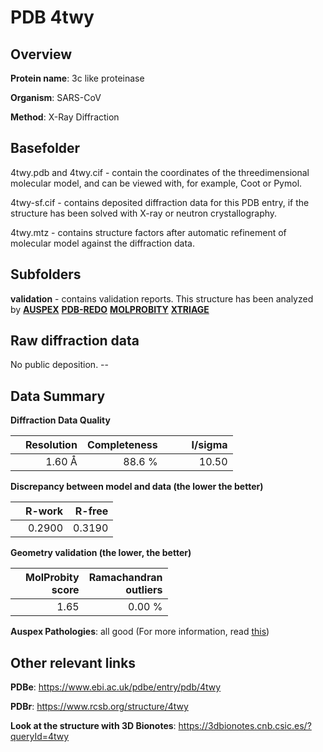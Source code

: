 # PDB 4twy

## Overview

**Protein name**: 3c like proteinase

**Organism**: SARS-CoV

**Method**: X-Ray Diffraction

## Basefolder

4twy.pdb and 4twy.cif - contain the coordinates of the threedimensional molecular model, and can be viewed with, for example, Coot or Pymol.

4twy-sf.cif - contains deposited diffraction data for this PDB entry, if the structure has been solved with X-ray or neutron crystallography.

4twy.mtz - contains structure factors after automatic refinement of molecular model against the diffraction data.

## Subfolders





**validation** - contains validation reports. This structure has been analyzed by [**AUSPEX**](https://github.com/thorn-lab/coronavirus_structural_task_force/tree/master/pdb/3c_like_proteinase/SARS-CoV/4twy/validation/auspex) [**PDB-REDO**](https://github.com/thorn-lab/coronavirus_structural_task_force/tree/master/pdb/3c_like_proteinase/SARS-CoV/4twy/validation/pdb-redo) [**MOLPROBITY**](https://github.com/thorn-lab/coronavirus_structural_task_force/tree/master/pdb/3c_like_proteinase/SARS-CoV/4twy/validation/molprobity) [**XTRIAGE**](https://github.com/thorn-lab/coronavirus_structural_task_force/blob/master/pdb/3c_like_proteinase/SARS-CoV/4twy/validation/Xtriage_output.log) 

## Raw diffraction data

No public deposition. --<br> 

## Data Summary
**Diffraction Data Quality**

|   | Resolution | Completeness| I/sigma |
|---|-------------:|----------------:|--------------:|
|   |1.60 Å|88.6  %|<img width=50/>10.50|

**Discrepancy between model and data (the lower the better)**

|   | **R-work**| **R-free**   
|---|-------------:|----------------:|           
||  0.2900|  0.3190|

**Geometry validation (the lower, the better)**

|   |**MolProbity<br>score**| **Ramachandran<br>outliers** 
|---|-------------:|----------------:|
||  1.65|  0.00 %|

**Auspex Pathologies**: all good (For more information, read [this](https://github.com/thorn-lab/coronavirus_structural_task_force/blob/master/pdb/3c_like_proteinase/SARS-CoV/4twy/validation/auspex/4twy_auspex_comments.txt))

 



## Other relevant links 
**PDBe**:  https://www.ebi.ac.uk/pdbe/entry/pdb/4twy
 
**PDBr**: https://www.rcsb.org/structure/4twy 

**Look at the structure with 3D Bionotes**: https://3dbionotes.cnb.csic.es/?queryId=4twy

